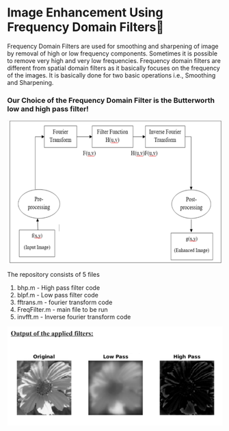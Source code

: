 # Image Enhancement Using Frequency Domain Filters🚥

<p> Frequency Domain Filters are used for smoothing and sharpening of image by removal of high or low frequency components. Sometimes it is possible to remove very high and very low frequencies. Frequency domain filters are different from spatial domain filters as it basically focuses on the frequency of the images. It is basically done for two basic operations i.e., Smoothing and Sharpening.</p>

### Our Choice of the Frequency Domain Filter is the Butterworth low and high pass filter!

![workflow](./images/butter.png)

The repository consists of 5 files
1. bhp.m - High pass filter code
2. blpf.m - Low pass filter code
3. fftrans.m - fourier transform code
4. FreqFilter.m - main file to be run
5. invfft.m - Inverse fourier transform code

![output](./images/output.png)
